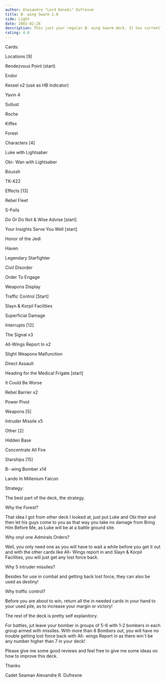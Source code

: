 ```yaml
---
author: Alexandre "Lord Kenobi" Dufresne
title: B- wing Swarm 2.0
side: Light
date: 2001-02-26
description: This just your regular B- wing Swarm deck. It has currently gone 12-0, but not all those opponents were very good, a couple of them were newbies.
rating: 4.0
---
```

Cards: 

Locations [9]

Rendezvous Point (start)
Endor 
Kessel x2 (use as HB indicator)
Yavin 4
Sullust
Roche
Kiffex  
Forest

Characters [4]

Luke with Lightsaber 
Obi- Wan with Lightsaber 
Boussh
TK-422

Effects [13]

Rebel Fleet
S-Foils
Do Or Do Not & Wise Advise [start] 
Your Insights Serve You Well [start]
Honor of the Jedi 
Haven
Legendary Starfighter
Civil Disorder
Order To Engage
Weapons Display 
Traffic Control [Start]
Slayn & Korpil Facilities 
Superficial Damage 

Interrupts [12]

The Signal x3
All-Wings Report In x2
Slight Weapons Malfunction 
Direct Assault  
Heading for the Medical Frigate [start]
It Could Be Worse
Rebel Barrier x2
Power Pivot

Weapons [5]

Intruder Missile x5 

Other [2]

Hidden Base
Concentrate All Fire

Starships [15]

B- wing Bomber x14 
Lando In Millenium Falcon


Strategy: 

The best part of the deck, the strategy.

Why the Forest?

That idea I got from other deck I looked at, just put Luke and Obi their and then let his guys come to you as that way you take no damage from Bring Him Before Me, as Luke will be at a battle ground site.

Why onyl one Admirals Orders? 

Well, you only need one as you will have to wait a while before you get it out and with the other cards like All- Wings report in and Slayn & Korpil Facilities, you will just get any lost force back.

Why 5 intruder missiles? 

Besides for use in combat and getting back lost force, they can also be used as destiny!

Why traffic control?

Before you are about to win, return all the in needed cards in your hand to your used pile, as to increase your margin or victory!

The rest of the deck is pretty self explanitory. 

For battles, jut leave your bomber in groups of 5-6 with 1-2 bombers in each group armed with missiles. With more than 8 Bombers out, you will have no trouble getting lost force back with All- wings Report in as there win`t be any number higher than 7 in your deck!

Please give me some good reviews and feel free to give me some ideas on how to improve this deck. 

Thanks 

Cadet Seaman Alexandre R. Dufresne  